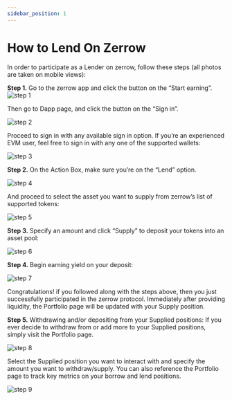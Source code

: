 ```yaml
---
sidebar_position: 1
---
```


# How to Lend On Zerrow

In order to participate as a Lender on zerrow, follow these steps (all photos are taken on mobile views):

**Step 1.** Go to the zerrow app and click the button on the “Start earning”.
![step 1](img/Picture1.png "1")

Then go to Dapp page, and click the button on the “Sign in”.

![step 2](img/Picture2.png "2")

Proceed to sign in with any available sign in option. If you’re an experienced EVM user, feel free to sign in with any one of the supported wallets:

![step 3](img/Picture3.png "3")

**Step 2.** On the Action Box, make sure you’re on the “Lend” option.

![step 4](img/Picture4.png "4")

And proceed to select the asset you want to supply from zerrow’s list of supported tokens:

![step 5](img/Picture5.png "5")

**Step 3.** Specify an amount and click “Supply” to deposit your tokens into an asset pool:

![step 6](img/Picture6.png "6")

**Step 4.** Begin earning yield on your deposit:

![step 7](img/Picture7.png "7")

Congratulations! if you followed along with the steps above, then you just successfully participated in the zerrow protocol. Immediately after providing liquidity, the Portfolio page will be updated with your Supply position.

**Step 5.** Withdrawing and/or depositing from your Supplied positions:
If you ever decide to withdraw from or add more to your Supplied positions, simply visit the Portfolio page.

![step 8](img/Picture8.png "8")

Select the Supplied position you want to interact with and specify the amount you want to withdraw/supply. You can also reference the Portfolio page to track key metrics on your borrow and lend positions.

![step 9](img/Picture9.png "9")
